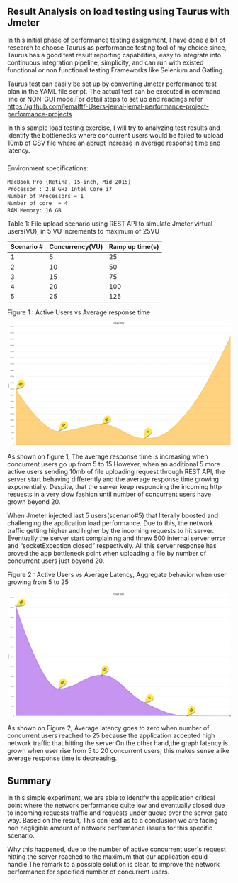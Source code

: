 ## Result Analysis on load testing using Taurus with Jmeter

In this initial phase of performance testing assignment, I have done a bit of research to choose Taurus as performance testing tool of my choice since, Taurus has a good test result reporting capabilities, easy to Integrate into continuous integration pipeline, simplicity, and can run with existed functional
or non functional testing Frameworks like Selenium and Gatling.

Taurus test can easily be set up by converting Jmeter performance test plan in the YAML file script.
The actual test can be executed in command line or NON-GUI mode.For detail steps to set up and readings refer https://github.com/jemalft/-Users-jemal-jemal-performance-project-performance-projects

In this sample load testing exercise, I will try to analyzing test results and identify the bottlenecks where concurrent users would be failed to upload 10mb of CSV file where an abrupt increase in average response time and latency.
###
Environment specifications:

```
MacBook Pro (Retina, 15-inch, Mid 2015)
Processor : 2.8 GHz Intel Core i7
Number of Processors = 1 
Number of core  = 4
RAM Memory: 16 GB
```

Table 1: File upload scenario using REST API to simulate Jmeter virtual users(VU), in 5 VU increments to maximum of 25VU

|Scenario #| Concurrency(VU)	| Ramp up time(s)
---------- |---------------   |----------------
|1	       | 5 	              | 25
|2	       | 10 	            | 50
|3	       | 15 	            | 75
|4	       | 20 	            | 100
|5	       | 25	              | 125

Figure 1 : Active Users vs Average response time 

![alt png](https://github.com/jemalft/-Users-jemal-jemal-performance-project-performance-projects/blob/master/Average-response-time.png)

As shown on figure 1, The average response time is increasing when concurrent users go up from 5 to 15.However, when an additional 5 more active users sending 10mb of file uploading request through REST API, the server start behaving differently and the average response time growing exponentially. Despite, that the server keep responding the incoming http resuests in a very slow fashion until number of concurrent users have grown beyond 20.

When Jmeter injected last 5 users(scenario#5) that literally boosted and challenging the application load performance. Due to this, the network traffic getting higher and higher by the incoming requests to hit server. Eventually the server start complaining and threw 500 internal server error and “socketException closed” respectively. All this server response has proved the app bottleneck point when uploading a file by number of concurrent users just beyond 20.

Figure 2 :  Active Users vs Average Latency, Aggregate behavior when user growing from 5 to 25

![alt png](https://github.com/jemalft/-Users-jemal-jemal-performance-project-performance-projects/blob/master/Simulation-latency.png)


As shown on Figure 2, Average latency goes to zero when number of concurrent users reached to 25 because the application accepted high network traffic that hitting the server.On the other hand,the graph latency is grown when user rise from 5 to 20 concurrent users, this makes sense alike average response time is decreasing.

## Summary

In this simple experiment, we are able to identify the application critical point where the network performance quite low and eventually closed due to incoming requests traffic and requests under queue over the server gate way. Based on the result, This can lead as to a conclusion we are facing non negligible amount of network performance issues for this specific scenario.

Why this happened, due to the number of active concurrent user's request hitting the server reached to the maximum that our application could handle.The remark to a possible solution is clear, to improve the network performance for specified number of concurrent users. 

